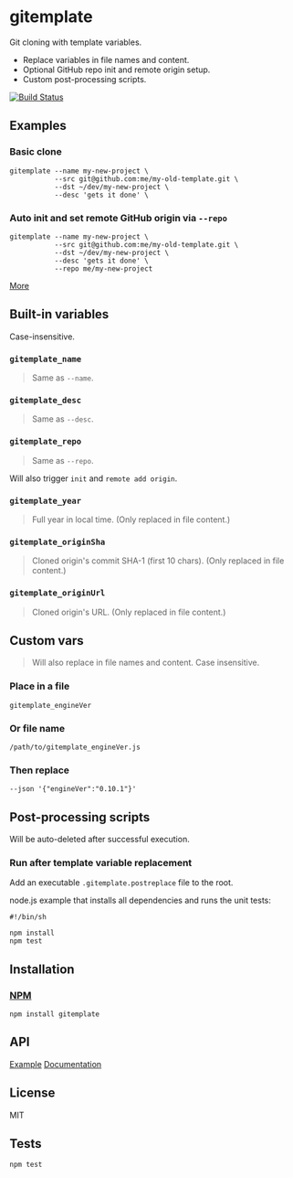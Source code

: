 # gitemplate

Git cloning with template variables.

* Replace variables in file names and content.
* Optional GitHub repo init and remote origin setup.
* Custom post-processing scripts.

[![Build Status](https://travis-ci.org/codeactual/gitemplate.png)](https://travis-ci.org/codeactual/gitemplate)

## Examples

### Basic clone

    gitemplate --name my-new-project \
               --src git@github.com:me/my-old-template.git \
               --dst ~/dev/my-new-project \
               --desc 'gets it done' \

### Auto init and set remote GitHub origin via `--repo`

    gitemplate --name my-new-project \
               --src git@github.com:me/my-old-template.git \
               --dst ~/dev/my-new-project \
               --desc 'gets it done' \
               --repo me/my-new-project

[More](docs/examples.md)

## Built-in variables

Case-insensitive.

### `gitemplate_name`

> Same as `--name`.

### `gitemplate_desc`

> Same as `--desc`.

### `gitemplate_repo`

> Same as `--repo`.

Will also trigger `init` and `remote add origin`.

### `gitemplate_year`

> Full year in local time. (Only replaced in file content.)

### `gitemplate_originSha`

> Cloned origin's commit SHA-1 (first 10 chars). (Only replaced in file content.)

### `gitemplate_originUrl`

> Cloned origin's URL. (Only replaced in file content.)

## Custom vars

> Will also replace in file names and content. Case insensitive.

### Place in a file

    gitemplate_engineVer

### Or file name

    /path/to/gitemplate_engineVer.js

### Then replace

    --json '{"engineVer":"0.10.1"}'

## Post-processing scripts

Will be auto-deleted after successful execution.

### Run after template variable replacement

Add an executable `.gitemplate.postreplace` file to the root.

node.js example that installs all dependencies and runs the unit tests:

    #!/bin/sh

    npm install
    npm test

## Installation

### [NPM](https://npmjs.org/package/gitemplate)

    npm install gitemplate

## API

[Example](lib/cli/gitemplate/index.js)
[Documentation](docs/Gitemplate.md)

## License

  MIT

## Tests

    npm test
